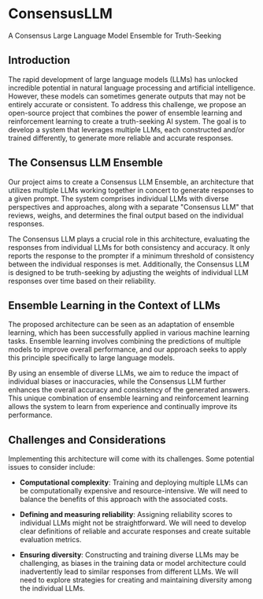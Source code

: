 # ConsensusLLM

A Consensus Large Language Model Ensemble for Truth-Seeking


## Introduction

The rapid development of large language models (LLMs) has unlocked incredible potential in natural language processing and artificial intelligence. However, these models can sometimes generate outputs that may not be entirely accurate or consistent. To address this challenge, we propose an open-source project that combines the power of ensemble learning and reinforcement learning to create a truth-seeking AI system. The goal is to develop a system that leverages multiple LLMs, each constructed and/or trained differently, to generate more reliable and accurate responses.


## The Consensus LLM Ensemble

Our project aims to create a Consensus LLM Ensemble, an architecture that utilizes multiple LLMs working together in concert to generate responses to a given prompt. The system comprises individual LLMs with diverse perspectives and approaches, along with a separate "Consensus LLM" that reviews, weighs, and determines the final output based on the individual responses.

The Consensus LLM plays a crucial role in this architecture, evaluating the responses from individual LLMs for both consistency and accuracy. It only reports the response to the prompter if a minimum threshold of consistency between the individual responses is met. Additionally, the Consensus LLM is designed to be truth-seeking by adjusting the weights of individual LLM responses over time based on their reliability.


## Ensemble Learning in the Context of LLMs

The proposed architecture can be seen as an adaptation of ensemble learning, which has been successfully applied in various machine learning tasks. Ensemble learning involves combining the predictions of multiple models to improve overall performance, and our approach seeks to apply this principle specifically to large language models.

By using an ensemble of diverse LLMs, we aim to reduce the impact of individual biases or inaccuracies, while the Consensus LLM further enhances the overall accuracy and consistency of the generated answers. This unique combination of ensemble learning and reinforcement learning allows the system to learn from experience and continually improve its performance.

## Challenges and Considerations

Implementing this architecture will come with its challenges. Some potential issues to consider include:

- **Computational complexity**: Training and deploying multiple LLMs can be computationally expensive and resource-intensive. We will need to balance the benefits of this approach with the associated costs.

- **Defining and measuring reliability**: Assigning reliability scores to individual LLMs might not be straightforward. We will need to develop clear definitions of reliable and accurate responses and create suitable evaluation metrics.

- **Ensuring diversity**: Constructing and training diverse LLMs may be challenging, as biases in the training data or model architecture could inadvertently lead to similar responses from different LLMs. We will need to explore strategies for creating and maintaining diversity among the individual LLMs.
